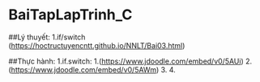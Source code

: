# BaiTapLapTrinh_C
##Lý thuyết:
1.if/switch (https://hoctructuyencntt.github.io/NNLT/Bai03.html)


##Thực hành:
1.if.switch: 
 1.(https://www.jdoodle.com/embed/v0/5AUi)
 2.(https://www.jdoodle.com/embed/v0/5AWm)
 3.
 4.
